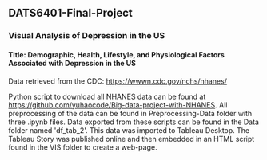 ## DATS6401-Final-Project

### Visual Analysis of Depression in the US
#### Title: Demographic, Health, Lifestyle, and Physiological Factors Associated with Depression in the US

Data retrieved from the CDC: https://wwwn.cdc.gov/nchs/nhanes/

Python script to download all NHANES data can be found at https://github.com/yuhaocode/Big-data-project-with-NHANES. All preprocessing of the data can be found in Preprocessing-Data folder with three .ipynb files. Data exported from these scripts can be found in the Data folder named 'df_tab_2'. This data was imported to Tableau Desktop. The Tableau Story was published online and then embedded in an HTML script found in the VIS folder to create a web-page. 


